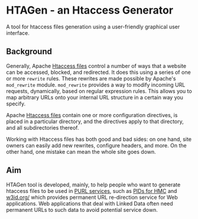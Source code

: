 # HTAGen - an Htaccess Generator

A tool for htaccess files generation using a user-friendly graphical user interface.

## Background

Generally, Apache [Htaccess files](http://httpd.apache.org/docs/current/howto/htaccess.html) control a number of ways that a website can be accessed, blocked, and redirected. It does this using a series of one or more `rewrite` rules. These rewrites are made possible by Apache's `mod_rewrite` module.
`mod_rewrite` provides a way to modify incoming URL requests, dynamically, based on regular expression rules. This allows you to map arbitrary URLs onto your internal URL structure in a certain way you specify.

Apache [Htaccess files](http://httpd.apache.org/docs/current/howto/htaccess.html) contain one or more configuration directives, is placed in a particular directory, and the directives apply to that directory, and all subdirectories thereof.

Working with Htaccess files has both good and bad sides: on one hand, site owners can easily add new rewrites, configure headers, and more. On the other hand, one mistake can mean the whole site goes down.

## Aim

 HTAGen tool is developed, mainly, to help people who want to generate htaccess files to be used in [PURL services](https://en.wikipedia.org/wiki/Persistent_uniform_resource_locator), such as [PIDs for HMC](https://github.com/saidfathalla/PID-Service) and [w3id.org/](https://w3id.org/) which provides permanent URL re-direction service for Web applications.
Web applications that deal with Linked Data often need permanent URLs to such data to avoid potential service down. 
 
 
